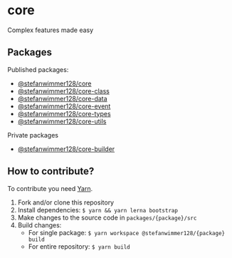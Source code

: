 # core

Complex features made easy

## Packages

Published packages:

- [@stefanwimmer128/core](packages/core/)
- [@stefanwimmer128/core-class](packages/core-class/)
- [@stefanwimmer128/core-data](packages/core-data/)
- [@stefanwimmer128/core-event](packages/core-event/)
- [@stefanwimmer128/core-types](packages/core-types/)
- [@stefanwimmer128/core-utils](packages/core-utils/)

Private packages

- [@stefanwimmer128/core-builder](packages/core-builder/)

## How to contribute?

To contribute you need [Yarn](https://yarnpkg.com/).

1. Fork and/or clone this repository
2. Install dependencies: `$ yarn && yarn lerna bootstrap`
3. Make changes to the source code in `packages/{package}/src`
4. Build changes:
    - For single package: `$ yarn workspace @stefanwimmer128/{package} build`
    - For entire repository: `$ yarn build`
